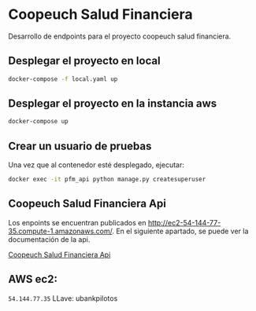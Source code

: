 # Coopeuch Salud Financiera

Desarrollo de endpoints para el proyecto coopeuch salud financiera.

## Desplegar el proyecto en local

```bash
docker-compose -f local.yaml up
```

## Desplegar el proyecto en la instancia aws

```bash
docker-compose up
```

## Crear un usuario de pruebas

Una vez que al contenedor esté desplegado, ejecutar:

```bash
docker exec -it pfm_api python manage.py createsuperuser
```

## Coopeuch Salud Financiera Api

Los enpoints se encuentran publicados en http://ec2-54-144-77-35.compute-1.amazonaws.com/. En el siguiente apartado, se puede ver la documentación de la api.

[Coopeuch Salud Financiera Api](API.md)

## AWS ec2:
```54.144.77.35```
LLave: ubankpilotos
